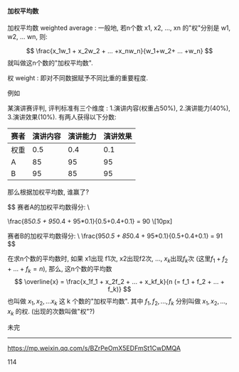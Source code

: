 

#### 加权平均数

加权平均数 weighted average : 一般地, 若n个数 x1, x2, ..., xn 的"权"分别是 w1, w2, ... wn, 则:

$$
\frac{x_1w_1 + x_2w_2 + ... +x_nw_n}{w_1+w_2+ ... +w_n}
$$
就叫做这n个数的"加权平均数". 

权 weight :  即对不同数据赋予不同比重的重要程度.

例如

某演讲赛评判, 评判标准有三个维度 : 1.演讲内容(权重占50%), 2.演讲能力(40%), 3.演讲效果(10%). 有两人获得以下分数:

|  赛者   | 演讲内容  | 演讲能力|演讲效果|
|  ----  | ----  |---|--|
|权重|0.5|0.4|0.1|
|  A |  85|95|95
| B | 95 |85|95|

那么根据加权平均数, 谁赢了?

$$
赛者A的加权平均数得分: \\ 

\frac{85*0.5 + 95*0.4 + 95*0.1}{0.5+0.4+0.1} = 90 \\[10px]

赛者B的加权平均数得分: \\ 
\frac{95*0.5 + 85*0.4 + 95*0.1}{0.5+0.4+0.1} = 91 
$$

在求n个数的平均数时, 如果 x1出现 f1次, x2出现f2次, ..., $x_k$出现$f_k$次 (这里$f_1 + f_2 + ... + f_k = n$), 那么, 这n个数的平均数
$$
\overline{x} = \frac{x_1f_1 + x_2f_2 + ... + x_kf_k}{n (= f_1 + f_2 + ... + f_k)}
$$
也叫做 $x_1, x_2, ... x_k$ 这 k 个数的"加权平均数". 其中 $f_1, f_2, ..., f_k$ 分别叫做 $x_1, x_2, ..., x_k$ 的权. (出现的次数叫做"权"?)


未完








---

https://mp.weixin.qq.com/s/BZrPeOmX5EDFmSt1CwDMQA

114
